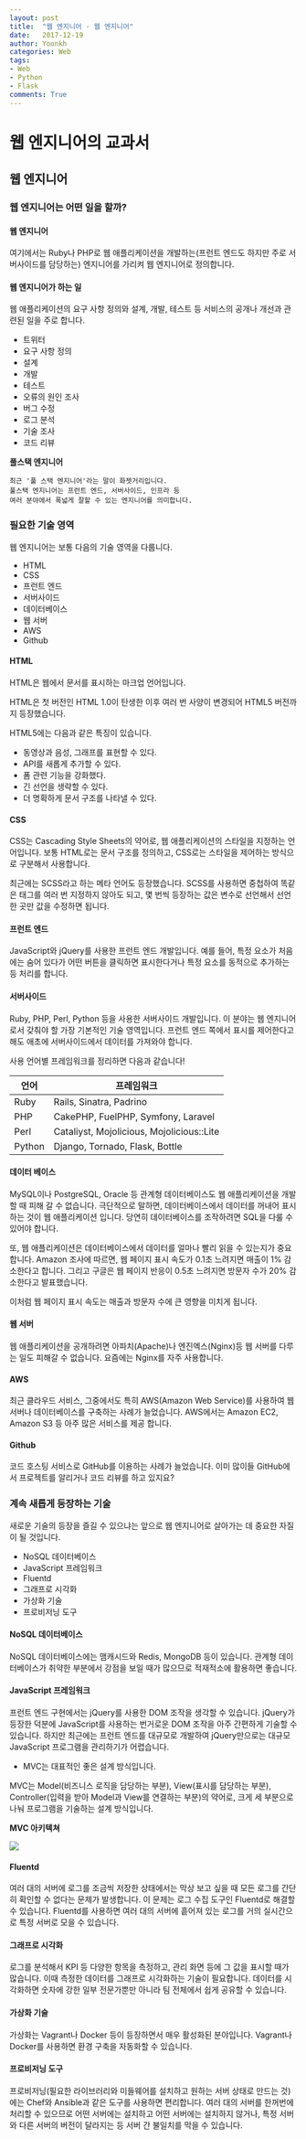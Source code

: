 ```yaml
---
layout: post
title:  "웹 엔지니어 - 웹 엔지니어"
date:   2017-12-19
author: Yoonkh
categories: Web
tags: 
- Web
- Python
- Flask
comments: True
---
```


# 웹 엔지니어의 교과서 

## 웹 엔지니어 

### 웹 엔지니어는 어떤 일을 할까?

#### 웹 엔지니어

여기에서는 Ruby나 PHP로 웹 애플리케이션을 개발하는(프런트 엔드도 하지만 주로 서버사이드를 담당하는) 엔지니어를 가리켜 웹 엔지니어로 정의합니다.

#### 웹 엔지니어가 하는 일

웹 애플리케이션의 요구 사항 정의와 설계, 개발, 테스트 등 서비스의 공개나 개선과 관련된 일을 주로 합니다. 

- 트위터
- 요구 사항 정의
- 설계
- 개발
- 테스트
- 오류의 원인 조사
- 버그 수정
- 로그 분석
- 기술 조사
- 코드 리뷰

**풀스택 엔지니어**

```
최근 '풀 스택 엔지니어'라는 말이 화젯거리입니다. 
풀스택 엔지니어는 프런트 엔드, 서버사이드, 인프라 등 
여러 분야에서 폭넓게 잘할 수 있는 엔지니어를 의미합니다.
```

### 필요한 기술 영역

웹 엔지니어는 보통 다음의 기술 영역을 다룹니다. 

- HTML
- CSS
- 프런트 엔드
- 서버사이드
- 데이터베이스
- 웹 서버
- AWS
- Github

#### HTML

HTML은 웹에서 문서를 표시하는 마크업 언어입니다. 

HTML은 첫 버전인 HTML 1.0이 탄생한 이후 여러 번 사양이 변경되어 HTML5 버전까지 등장했습니다. 

HTML5에는 다음과 같은 특징이 있습니다. 

- 동영상과 음성, 그래프를 표현할 수 있다.
- API를 새롭게 추가할 수 있다.
- 폼 관련 기능을 강화했다.
- 긴 선언을 생략할 수 있다. 
- 더 명확하게 문서 구조를 나타낼 수 있다.

#### CSS 

CSS는 Cascading Style Sheets의 약어로, 웹 애플리케이션의 스타일을 지정하는 언어입니다. 보통 HTML로는 문서 구조를 정의하고, CSS로는 스타일을 제어하는 방식으로 구분해서 사용합니다. 

최근에는 SCSS라고 하는 메타 언어도 등장했습니다. SCSS를 사용하면 중첩하여 똑같은 태그를 여러 번 지정하지 않아도 되고, 몇 번씩 등장하는 값은 변수로 선언해서 선언한 곳만 값을 수정하면 됩니다. 

#### 프런트 엔드

JavaScript와 jQuery를 사용한 프런트 엔드 개발입니다. 예를 들어, 특정 요소가 처음에는 숨어 있다가 어떤 버튼을 클릭하면 표시한다거나 특정 요소를 동적으로 추가하는 등 처리를 합니다. 

#### 서버사이드

Ruby, PHP, Perl, Python 등을 사용한 서버사이드 개발입니다. 이 분야는 웹 엔지니어로서 갖춰야 할 가장 기본적인 기술 영역입니다. 프런트 엔드 쪽에서 표시를 제어한다고 해도 애초에 서버사이드에서 데이터를 가져와야 합니다. 

사용 언어별 프레임워크를 정리하면 다음과 같습니다!

| **언어**  | **프레임워크**  |
|---|---|
| Ruby  | Rails, Sinatra, Padrino  |
| PHP  | CakePHP, FuelPHP, Symfony, Laravel  |
| Perl  | Cataliyst, Mojolicious, Mojolicious::Lite  |
| Python  | Django, Tornado, Flask, Bottle  |

#### 데이터 베이스 

MySQL이나 PostgreSQL, Oracle 등 관계형 데이터베이스도 웹 애플리케이션을 개발 할 때 피해 갈 수 없습니다. 극단적으로 말하면, 데이터베이스에서 데이터를 꺼내어 표시하는 것이 웹 애플리케이션 입니다. 당연히 데이터베이스를 조작하려면 SQL을 다룰 수 있어야 합니다. 

또, 웹 애플리케이션은 데이터베이스에서 데이터를 얼마나 빨리 읽을 수 있는지가 중요합니다. Amazon 조사에 따르면, 웹 페이지 표시 속도가 0.1초 느려지면 매출이 1% 감소한다고 합니다. 그리고 구글은 웹 페이지 반응이 0.5초 느려지면 방문자 수가 20% 감소한다고 발표했습니다. 

이처럼 웹 페이지 표시 속도는 매출과 방문자 수에 큰 영향을 미치게 됩니다. 

#### 웹 서버

웹 애플리케이션을 공개하려면 아파치(Apache)나 엔진엑스(Nginx)등 웹 서버를 다루는 일도 피해갈 수 없습니다. 요즘에는 Nginx를 자주 사용합니다. 

#### AWS

최근 클라우드 서비스, 그중에서도 특히 AWS(Amazon Web Service)를 사용하여 웹 서버나 데이터베이스를 구축하는 사례가 늘었습니다. AWS에서는 Amazon EC2, Amazon S3 등 아주 많은 서비스를 제공 합니다. 

#### Github

코드 호스팅 서비스로 GitHub를 이용하는 사례가 늘었습니다. 이미 많이들 GitHub에서 프로젝트를 알리거나 코드 리뷰를 하고 있지요?

### 계속 새롭게 등장하는 기술

새로운 기술의 등장을 즐길 수 있으냐는 앞으로 웹 엔지니어로 살아가는 데 중요한 자질이 될 것입니다.

- NoSQL 데이터베이스
- JavaScript 프레임워크
- Fluentd
- 그래프로 시각화
- 가상화 기술
- 프로비저닝 도구

#### NoSQL 데이터베이스

NoSQL 데이터베이스에는 맴캐시드와 Redis, MongoDB 등이 있습니다. 관계형 데이터베이스가 취약한 부분에서 강점을 보일 때가 많으므로 적재적소에 활용하면 좋습니다. 

#### JavaScript 프레임워크

프런트 엔드 구현에서는 jQuery를 사용한 DOM 조작을 생각할 수 있습니다. jQuery가 등장한 덕분에 JavaScript를 사용하는 번거로운 DOM 조작을 아주 간편하게 기술할 수 있습니다. 하지만 최근에는 프런트 엔드를 대규모로 개발하여 jQuery만으로는 대규모 JavaScript 프로그램을 관리하기가 어렵습니다.

 - MVC는 대표적인 좋은 설계 방식입니다. 

 MVC는 Model(비즈니스 로직을 담당하는 부분), View(표시를 담당하는 부분), Controller(입력을 받아 Model과 View를 연결하는 부분)의 약어로, 크게 세 부분으로 나눠 프로그램을 기술하는 설계 방식입니다. 
 
**MVC 아키텍쳐**

![](https://upload.wikimedia.org/wikipedia/commons/thumb/5/53/Router-MVC-DB.svg/512px-Router-MVC-DB.svg.png)

#### Fluentd

여러 대의 서버에 로그를 조금씩 저장한 상태에서는 막상 보고 싶을 때 모든 로그를 간단히 확인할 수 없다는 문제가 발생합니다. 이 문제는 로그 수집 도구인 Fluentd로 해결할 수 있습니다. Fluentd를 사용하면 여러 대의 서버에 흩어져 있는 로그를 거의 실시간으로 특정 서버로 모을 수 있습니다.

#### 그래프로 시각화

로그를 분석해서 KPI 등 다양한 항목을 측정하고, 관리 화면 등에 그 값을 표시할 때가 많습니다. 이때 측정한 데이터를 그래프로 시각화하는 기술이 필요합니다. 데이터를 시각화하면 숫자에 강한 일부 전문가뿐만 아니라 팀 전체에서 쉽게 공유할 수 있습니다. 

#### 가상화 기술

가상화는 Vagrant나 Docker 등이 등장하면서 매우 활성화된 분야입니다. Vagrant나 Docker를 사용하면 환경 구축을 자동화할 수 있습니다. 

#### 프로비저닝 도구

프로비저닝(필요한 라이브러리와 미들웨어를 설치하고 원하는 서버 상태로 만드는 것)에는 Chef와 Ansible과 같은 도구를 사용하면 편리합니다. 여러 대의 서버를 한꺼번에 처리할 수 있으므로 어떤 서버에는 설치하고 어떤 서버에는 설치하지 않거나, 특정 서버와 다른 서버의 버전이 달라지는 등 서버 간 불일치를 막을 수 있습니다. 




